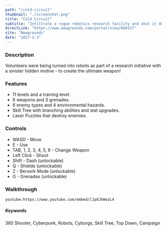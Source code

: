 ```yaml
---
path: "/cold-circuit"
thumbnail: "./screenshot.png"
title: "Cold Circuit"
subtitle: "Infiltrate a rogue robotics research facility and shut it down!"
directLink: "https://www.newgrounds.com/portal/view/688317"
site: "Newgrounds"
date: "2017-2-3"
---
```


### Description

Volunteers were being turned into robots as part of a research initiative with a sinister hidden motive - to create the ultimate weapon!

### Features

*   11 levels and a training level.
*   6 weapons and 3 grenades.
*   6 enemy types and 4 environmental hazards.
*   Skill Tree with branching abilities and stat upgrades.
*   Laser Puzzles that destroy enemies.

### Controls

*   WASD - Move
*   E - Use
*   TAB, 1, 2, 3, 4, 5, 6 - Change Weapon
*   Left Click - Shoot
*   Shift - Dash (unlockable)
*   Q - Shields (unlockable)
*   Z - Berserk Mode (unlockable)
*   G - Grenades (unlockable)

### Walkthrough

`youtube:https://www.youtube.com/embed/lJp8JkWezL4`

##### Keywords

360 Shooter, Cyberpunk, Robots, Cyborgs, Skill Tree, Top Down, Campaign
